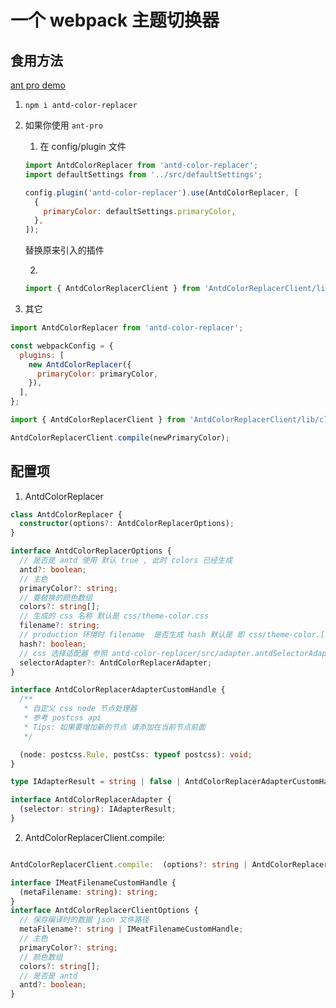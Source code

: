 # 一个 webpack 主题切换器

## 食用方法

[ant pro demo](https://raohong.github.io/antd-color-replacer-example-antpro/dist/#/formbasicform)

1. `npm i antd-color-replacer`

2) 如果你使用 `ant-pro`

   1. 在 config/plugin 文件

   ```js
   import AntdColorReplacer from 'antd-color-replacer';
   import defaultSettings from '../src/defaultSettings';

   config.plugin('antd-color-replacer').use(AntdColorReplacer, [
     {
       primaryColor: defaultSettings.primaryColor,
     },
   ]);
   ```

   替换原来引入的插件

   2.

   ```js
   import { AntdColorReplacerClient } from 'AntdColorReplacerClient/lib/client';
   ```

3. 其它

```js
import AntdColorReplacer from 'antd-color-replacer';

const webpackConfig = {
  plugins: [
    new AntdColorReplacer({
      primaryColor: primaryColor,
    }),
  ],
};

import { AntdColorReplacerClient } from 'AntdColorReplacerClient/lib/client';

AntdColorReplacerClient.compile(newPrimaryColor);
```

## 配置项

1. AntdColorReplacer

```ts
class AntdColorReplacer {
  constructor(options?: AntdColorReplacerOptions);
}

interface AntdColorReplacerOptions {
  // 是否是 antd 使用 默认 true , 此时 colors 已经生成
  antd?: boolean;
  // 主色
  primaryColor?: string;
  // 要替换的颜色数组
  colors?: string[];
  // 生成的 css 名称 默认是 css/theme-color.css
  filename?: string;
  // production 环境时 filename  是否生成 hash 默认是 即 css/theme-color.[hash].css
  hash?: boolean;
  // css 选择适配器 参照 antd-color-replacer/src/adapter.antdSelectorAdapter]
  selectorAdapter?: AntdColorReplacerAdapter;
}

interface AntdColorReplacerAdapterCustomHandle {
  /**
   * 自定义 css node 节点处理器
   * 参考 postcss api
   * Tips: 如果要增加新的节点 请添加在当前节点前面
   */

  (node: postcss.Rule, postCss: typeof postcss): void;
}

type IAdapterResult = string | false | AntdColorReplacerAdapterCustomHandle | void;

interface AntdColorReplacerAdapter {
  (selector: string): IAdapterResult;
}
```

2. AntdColorReplacerClient.compile:

```ts

AntdColorReplacerClient.compile:  (options?: string | AntdColorReplacerClientOptions) => Promise<void>;

interface IMeatFilenameCustomHandle {
  (metaFilename: string): string;
}
interface AntdColorReplacerClientOptions {
  // 保存编译时的数据 json 文件路径
  metaFilename?: string | IMeatFilenameCustomHandle;
  // 主色
  primaryColor?: string;
  // 颜色数组
  colors?: string[];
  // 是否是 antd
  antd?: boolean;
}


```
